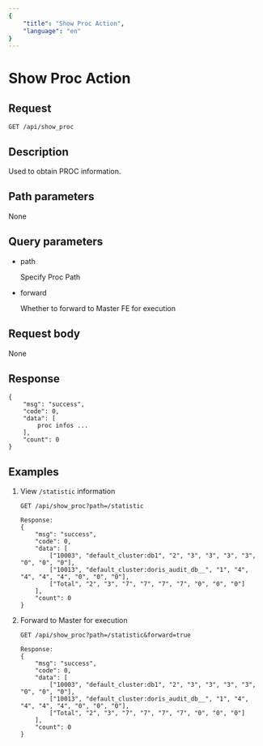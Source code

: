 ```yaml
---
{
    "title": "Show Proc Action",
    "language": "en"
}
---
```


# Show Proc Action

## Request

`GET /api/show_proc`

## Description

Used to obtain PROC information.
    
## Path parameters

None

## Query parameters

* path

    Specify Proc Path
    
* forward

    Whether to forward to Master FE for execution

## Request body

None

## Response

```
{
	"msg": "success",
	"code": 0,
	"data": [
		proc infos ...
	],
	"count": 0
}
```
    
## Examples

1. View `/statistic` information

    ```
    GET /api/show_proc?path=/statistic
    
    Response:
    {
    	"msg": "success",
    	"code": 0,
    	"data": [
    		["10003", "default_cluster:db1", "2", "3", "3", "3", "3", "0", "0", "0"],
    		["10013", "default_cluster:doris_audit_db__", "1", "4", "4", "4", "4", "0", "0", "0"],
    		["Total", "2", "3", "7", "7", "7", "7", "0", "0", "0"]
    	],
    	"count": 0
    }
    ```
    
2. Forward to Master for execution

    ```
    GET /api/show_proc?path=/statistic&forward=true
    
    Response:
    {
    	"msg": "success",
    	"code": 0,
    	"data": [
    		["10003", "default_cluster:db1", "2", "3", "3", "3", "3", "0", "0", "0"],
    		["10013", "default_cluster:doris_audit_db__", "1", "4", "4", "4", "4", "0", "0", "0"],
    		["Total", "2", "3", "7", "7", "7", "7", "0", "0", "0"]
    	],
    	"count": 0
    }
    ```
